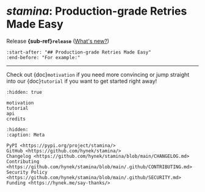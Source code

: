 # *stamina*: Production-grade Retries Made Easy

Release **{sub-ref}`release`**  ([What's new?](https://github.com/hynek/stamina/blob/main/CHANGELOG.md))

```{include} ../README.md
:start-after: "## Production-grade Retries Made Easy"
:end-before: "For example:"
```

---

Check out {doc}`motivation` if you need more convincing or jump straight into our {doc}`tutorial` if you want to get started right away!


```{toctree}
:hidden: true

motivation
tutorial
api
credits
```

```{toctree}
:hidden:
:caption: Meta

PyPI <https://pypi.org/project/stamina/>
GitHub <https://github.com/hynek/stamina/>
Changelog <https://github.com/hynek/stamina/blob/main/CHANGELOG.md>
Contributing <https://github.com/hynek/stamina/blob/main/.github/CONTRIBUTING.md>
Security Policy <https://github.com/hynek/stamina/blob/main/.github/SECURITY.md>
Funding <https://hynek.me/say-thanks/>
```
